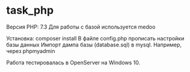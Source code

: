 # task_php
Версия PHP: 7.3
Для работы с базой используется medoo

Установка:
composer install
В файле config.php прописать настройки базы данных
Импорт дампа базы (database.sql) в mysql. Например, через phpmyadmin

Работа тестировалась в OpenServer на Windows 10.

